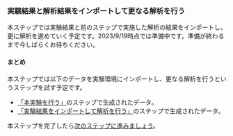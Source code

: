 ### 実験結果と解析結果をインポートして更なる解析を行う

本ステップでは実験結果と前のステップで実施した解析の結果をインポートし、更に解析を進めていく予定です。2023/9/19時点では準備中です。準備が終わるまで今しばらくお待ちください。

#### まとめ

本ステップでは以下のデータを実験環境にインポートし、更なる解析を行うというステップを試す予定です。

* [「本実験を行う」](./carry_out_main_experiment.md)のステップで生成されたデータ。
* [「実験結果をインポートして解析を行う」](./get_started/carry_out_analysis.md)のステップで生成されたデータ。

本ステップを完了したら[次のステップに進みましょう](./finish_research.md)。
